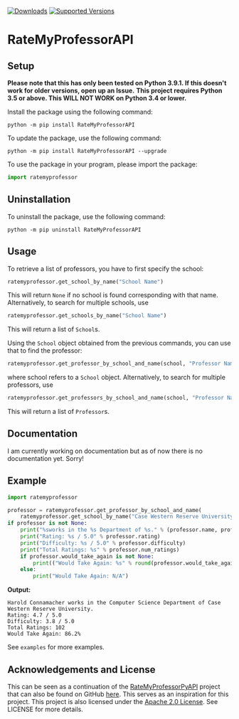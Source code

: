 
[![Downloads](https://pepy.tech/badge/ratemyprofessorapi)](https://pepy.tech/project/ratemyprofessorapi)
[![Supported Versions](https://img.shields.io/pypi/pyversions/ratemyprofessorapi.svg)](https://pypi.org/project/ratemyprofessorapi)

# RateMyProfessorAPI


## Setup
**Please note that this has only been tested on Python 3.9.1. If this doesn't work for older versions, open up an Issue.**
**This project requires Python 3.5 or above. This WILL NOT WORK on Python 3.4 or lower.**

Install the package using the following command:
```
python -m pip install RateMyProfessorAPI 
```

To update the package, use the following command:
```
python -m pip install RateMyProfessorAPI --upgrade
```

To use the package in your program, please import the package:
```py
import ratemyprofessor
```

## Uninstallation
To uninstall the package, use the following command:
```
python -m pip uninstall RateMyProfessorAPI
```

## Usage
To retrieve a list of professors, you have to first specify the school:
```python
ratemyprofessor.get_school_by_name("School Name")
```
This will return `None` if no school is found corresponding with that name. 
Alternatively, to search for multiple schools, use
```python
ratemyprofessor.get_schools_by_name("School Name")
```
This will return a list of `School`s.

Using the `School` object obtained from the previous commands, you can use that to find the professor:
```python
ratemyprofessor.get_professor_by_school_and_name(school, "Professor Name") 
```
where school refers to a `School` object.
Alternatively, to search for multiple professors, use
```python
ratemyprofessor.get_professors_by_school_and_name(school, "Professor Name") 
```
This will return a list of `Professor`s.

## Documentation
I am currently working on documentation but as of now there is no documentation yet. Sorry!

## Example
```python
import ratemyprofessor

professor = ratemyprofessor.get_professor_by_school_and_name(
    ratemyprofessor.get_school_by_name("Case Western Reserve University"), "Connamacher")
if professor is not None:
    print("%sworks in the %s Department of %s." % (professor.name, professor.department, professor.school.name))
    print("Rating: %s / 5.0" % professor.rating)
    print("Difficulty: %s / 5.0" % professor.difficulty)
    print("Total Ratings: %s" % professor.num_ratings)
    if professor.would_take_again is not None:
        print(("Would Take Again: %s" % round(professor.would_take_again, 1)) + '%')
    else:
        print("Would Take Again: N/A")

```

**Output:**
```
Harold Connamacher works in the Computer Science Department of Case Western Reserve University.
Rating: 4.7 / 5.0
Difficulty: 3.8 / 5.0
Total Ratings: 102
Would Take Again: 86.2%
```
See `examples` for more examples.

## Acknowledgements and License
This can be seen as a continuation of the [RateMyProfessorPyAPI](https://pypi.org/project/RateMyProfessorPyAPI/) project that can also be found on GitHub [here](https://github.com/remiliacn/RateMyProfessorPy).
This serves as an inspiration for this project.
This project is also licensed under the [Apache 2.0 License](http://www.apache.org/licenses/LICENSE-2.0). See LICENSE for more details.
